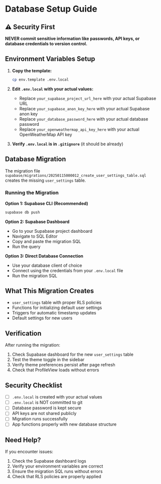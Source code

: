# Database Setup Guide

## ⚠️ Security First

**NEVER commit sensitive information like passwords, API keys, or database credentials to version control.**

## Environment Variables Setup

1. **Copy the template:**
   ```bash
   cp env.template .env.local
   ```

2. **Edit `.env.local` with your actual values:**
   - Replace `your_supabase_project_url_here` with your actual Supabase URL
   - Replace `your_supabase_anon_key_here` with your actual Supabase anon key
   - Replace `your_database_password_here` with your actual database password
   - Replace `your_openweathermap_api_key_here` with your actual OpenWeatherMap API key

3. **Verify `.env.local` is in `.gitignore`** (it should be already)

## Database Migration

The migration file `supabase/migrations/20250115000012_create_user_settings_table.sql` creates the missing `user_settings` table.

### Running the Migration

**Option 1: Supabase CLI (Recommended)**
```bash
supabase db push
```

**Option 2: Supabase Dashboard**
- Go to your Supabase project dashboard
- Navigate to SQL Editor
- Copy and paste the migration SQL
- Run the query

**Option 3: Direct Database Connection**
- Use your database client of choice
- Connect using the credentials from your `.env.local` file
- Run the migration SQL

## What This Migration Creates

- `user_settings` table with proper RLS policies
- Functions for initializing default user settings
- Triggers for automatic timestamp updates
- Default settings for new users

## Verification

After running the migration:
1. Check Supabase dashboard for the new `user_settings` table
2. Test the theme toggle in the sidebar
3. Verify theme preferences persist after page refresh
4. Check that ProfileView loads without errors

## Security Checklist

- [ ] `.env.local` is created with your actual values
- [ ] `.env.local` is NOT committed to git
- [ ] Database password is kept secure
- [ ] API keys are not shared publicly
- [ ] Migration runs successfully
- [ ] App functions properly with new database structure

## Need Help?

If you encounter issues:
1. Check the Supabase dashboard logs
2. Verify your environment variables are correct
3. Ensure the migration SQL runs without errors
4. Check that RLS policies are properly applied

